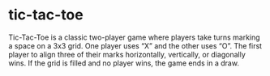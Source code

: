# tic-tac-toe
Tic-Tac-Toe is a classic two-player game where players take turns marking a space on a 3x3 grid. One player uses “X” and the other uses “O”. The first player to align three of their marks horizontally, vertically, or diagonally wins. If the grid is filled and no player wins, the game ends in a draw.
